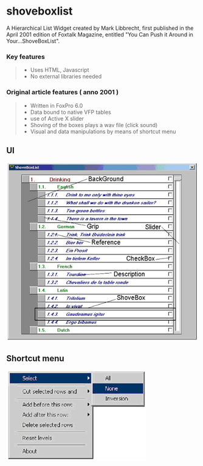 # shoveboxlist

A Hierarchical List Widget created by Mark Libbrecht, first published in the April 2001 edition of Foxtalk Magazine, entitled "You Can Push it Around in Your...ShoveBoxList".  


### Key features
> * Uses HTML, Javascript
> * No external libraries needed


### Original article features ( anno 2001 )
> * Written in FoxPro 6.0
> * Data bound to native VFP tables
> * use of Active X slider 
> * Shoving of the boxes plays a wav file (click sound) 
> * Visual and data manipulations by means of shortcut menu 

## UI
![Shoveboxlist Widget](./Figure1.JPG)

## Shortcut menu
![Context Menu](./Figure2.JPG)
